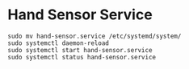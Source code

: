 



# Hand Sensor Service
```shell
sudo mv hand-sensor.service /etc/systemd/system/
sudo systemctl daemon-reload
sudo systemctl start hand-sensor.service
sudo systemctl status hand-sensor.service
```
